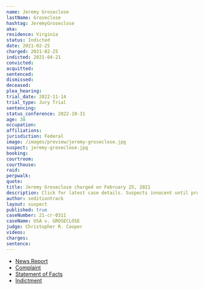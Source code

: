 ```yaml
---
name: Jeremy Groseclose
lastName: Groseclose
hashtag: JeremyGroseclose
aka:
residence: Virginia
status: Indicted
date: 2021-02-25
charged: 2021-02-25
indicted: 2021-04-21
convicted: 
acquitted:
sentenced: 
dismissed: 
deceased:
plea_hearing:
trial_date: 2022-11-14
trial_type: Jury Trial
sentencing:
status_conference: 2022-10-31
age: 38
occupation:
affiliations:
jurisdiction: Federal
image: /images/preview/jeremy-groseclose.jpg
suspect: jeremy-groseclose.jpg
booking:
courtroom:
courthouse:
raid:
perpwalk:
quote:
title: Jeremy Groseclose charged on February 25, 2021
description: Click for latest case details. Suspects innocent until proven guilty.
author: seditiontrack
layout: suspect
published: true
caseNumber: 21-cr-0311
caseName: USA v. GROSECLOSE
judge: Christopher R. Cooper
videos:
charges:
sentence:
---
```

- [News Report](https://www.wsls.com/news/local/2021/02/26/fbi-arrests-montgomery-county-man-it-believes-took-part-in-us-capitol-riots/)
- [Complaint](https://www.justice.gov/usao-dc/case-multi-defendant/file/1378661/download)
- [Statement of Facts](https://www.justice.gov/usao-dc/case-multi-defendant/file/1378656/download)
- [Indictment](https://www.justice.gov/usao-dc/case-multi-defendant/file/1459361/download)
